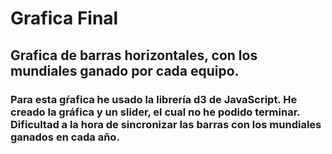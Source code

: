 # Grafica Final
 ## Grafica de barras horizontales, con los mundiales ganado por cada equipo.

### Para esta gŕafica he usado la librería d3 de JavaScript. He creado la gráfica y un slider, el cual no he podido terminar. Dificultad a la hora de sincronizar las barras con los mundiales ganados en cada año. 
